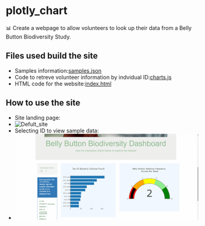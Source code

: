 # plotly_chart
📊 Create a webpage to allow volunteers to look up their data from a Belly Button Biodiversity Study.
## Files used build the site
* Samples information:[samples.json](https://github.com/RuthLD/plotly_chart/blob/master/static/samples.json)
* Code to retreve volunteer information by indvidual ID:[charts.js](https://github.com/RuthLD/plotly_chart/blob/master/static/chart.js)
* HTML code for the website:[index.html](https://github.com/RuthLD/plotly_chart/blob/master/static/index.html)
## How to use the site
* Site landing page:
* ![Defult_site](https://github.com/RuthLD/plotly_chart/blob/master/Resources/Defult_site.gif)
* Selecting ID to view sample data:
* ![changing_id](https://github.com/RuthLD/plotly_chart/blob/master/Resources/changing_id.gif)
